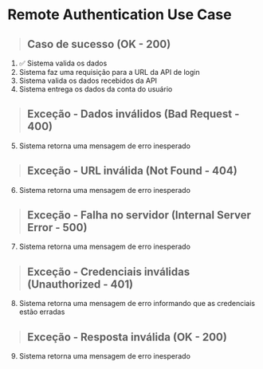 # Remote Authentication Use Case

> ## Caso de sucesso (OK - 200)
1. ✅ Sistema valida os dados
2. Sistema faz uma requisição para a URL da API de login
3. Sistema valida os dados recebidos da API
4. Sistema entrega os dados da conta do usuário

> ## Exceção - Dados inválidos (Bad Request - 400)
5. Sistema retorna uma mensagem de erro inesperado

> ## Exceção - URL inválida (Not Found - 404)
6. Sistema retorna uma mensagem de erro inesperado

> ## Exceção - Falha no servidor (Internal Server Error - 500)
7. Sistema retorna uma mensagem de erro inesperado

> ## Exceção - Credenciais inválidas (Unauthorized - 401)
8. Sistema retorna uma mensagem de erro informando que as credenciais estão erradas

> ## Exceção - Resposta inválida (OK - 200)
9. Sistema retorna uma mensagem de erro inesperado